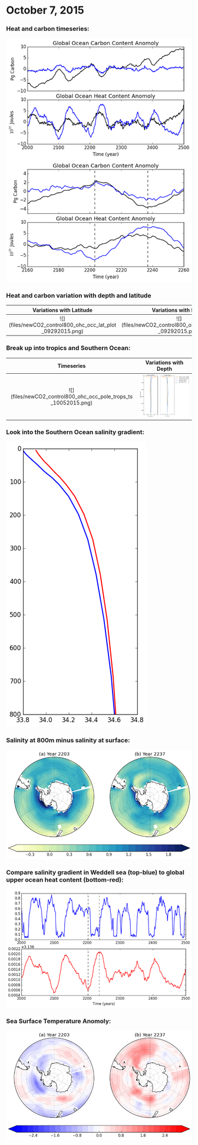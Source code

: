 # October 7, 2015

### Heat and carbon timeseries: 
![](files/newCO2_control800_ohc_occ_anomoly_09212015.png)
![](files/newCO2_control800_ohc_occ_anomoly_zoomedin_09212015.png)

### Heat and carbon variation with depth and latitude
Variations with Latitude | Variations with Depth
:-------------------------:|:-------------------------:
![](files/newCO2_control800_ohc_occ_lat_plot _09292015.png) |![](files/newCO2_control800_ohc_occ_depth_plot _09292015.png) 

### Break up into tropics and Southern Ocean:
Timeseries | Variations with Depth
:-------------------------:|:-------------------------:
![](files/newCO2_control800_ohc_occ_pole_trops_ts _10052015.png) | ![](files/newCO2_control800_ohc_occ_pole_trops_depth_10052015.png)

### Look into the Southern Ocean salinity gradient:
![](files/newCO2_control_800_salinity_depth_10072015.png)


### Salinity at 800m minus salinity at surface:
![](files/newCO2_control_800_salinity_maps_10072015.png)

### Compare salinity gradient in Weddell sea (top-blue) to global upper ocean heat content (bottom-red):
![](files/newCO2_control_800_salinity_ohc_ts_10072015.png)

### Sea Surface Temperature Anomoly:
![](files/newCO2_control_800_sst_10072015.png)
